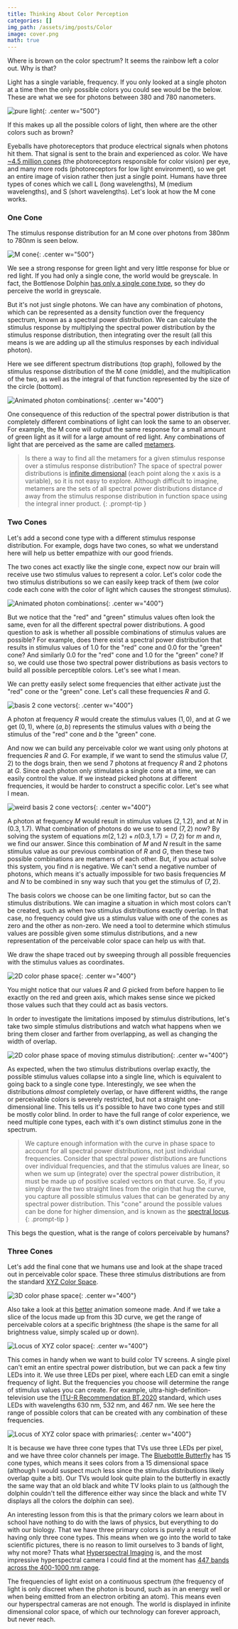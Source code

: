 ```yaml
---
title: Thinking About Color Perception
categories: []
img_path: /assets/img/posts/Color
image: cover.png
math: true
---
```


Where is brown on the color spectrum? It seems the rainbow left a color out. Why is that?

Light has a single variable, frequency. If you only looked at a single photon at a time then the only possible colors you could see would be the below. These are what we see for photons between 380 and 780 nanometers.

![pure light](colors.png){: .center w="500"}

If this makes up all the possible colors of light, then where are the other colors such as brown?

Eyeballs have photoreceptors that produce electrical signals when photons hit them. That signal is sent to the brain and experienced as color. We have [~4.5 million cones](https://www.ncbi.nlm.nih.gov/books/NBK10848) (the photoreceptors responsible for color vision) per eye, and many more rods (photoreceptors for low light environment), so we get an entire image of vision rather then just a single point. Humans have three types of cones which we call L (long wavelengths), M (medium wavelengths), and S (short wavelengths). Let's look at how the M cone works.

### One Cone

The stimulus response distribution for an M cone over photons from 380nm to 780nm is seen below.

![M cone](M.png){: .center w="500"}

We see a strong response for green light and very little response for blue or red light. If you had only a single cone, the world would be greyscale. In fact, the Bottlenose Dolphin [has only a single cone type](https://pubmed.ncbi.nlm.nih.gov/9682867/), so they do perceive the world in greyscale.

But it's not just single photons. We can have any combination of photons, which can be represented as a density function over the frequency spectrum, known as a spectral power distribution. We can calculate the stimulus response by multiplying the spectral power distribution by the stimulus response distribution, then integrating over the result (all this means is we are adding up all the stimulus responses by each individual photon).

Here we see different spectrum distributions (top graph), followed by the stimulus response distribution of the M cone (middle), and the multiplication of the two, as well as the integral of that function represented by the size of the circle (bottom).

![Animated photon combinations](animatedCone.gif){: .center w="400"}

One consequence of this reduction of the spectral power distribution is that completely different combinations of light can look the same to an observer. For example, the M cone will output the same response for a small amount of green light as it will for a large amount of red light. Any combinations of light that are perceived as the same are called [metamers](https://en.wikipedia.org/wiki/Metamerism_(color)).

> Is there a way to find all the metamers for a given stimulus response over a stimulus response distribution? The space of spectral power distributions is [infinite dimensional](https://en.wikipedia.org/wiki/Hilbert_space) (each point along the x axis is a variable), so it is not easy to explore. Although difficult to imagine, metamers are the sets of all spectral power distributions distance $d$ away from the stimulus response distribution in function space using the integral inner product.
{: .prompt-tip }

### Two Cones

Let's add a second cone type with a different stimulus response distribution. For example, dogs have two cones, so what we understand here will help us better empathize with our good friends.

The two cones act exactly like the single cone, expect now our brain will receive use two stimulus values to represent a color. Let's color code the two stimulus distributions so we can easily keep track of them (we color code each cone with the color of light which causes the strongest stimulus).

![Animated photon combinations](2animatedCones.gif){: .center w="400"}

But we notice that the "red" and "green" stimulus values often look the same, even for all the different spectral power distributions. A good question to ask is whether all possible combinations of stimulus values are possible? For example, does there exist a spectral power distribution that results in stimulus values of 1.0 for the "red" cone and 0.0 for the "green" cone? And similarly 0.0 for the "red" cone and 1.0 for the "green" cone? If so, we could use those two spectral power distributions as basis vectors to build all possible perceptible colors. Let's see what I mean.

We can pretty easily select some frequencies that either activate just the "red" cone or the "green" cone. Let's call these frequencies $R$ and $G$.

![basis 2 cone vectors](RGVecs.png){: .center w="400"}

A photon at frequency $R$ would create the stimulus values $(1, 0)$, and at $G$ we get $(0, 1)$, where $(a, b)$ represents the stimulus values with $a$ being the stimulus of the "red" cone and $b$ the "green" cone.

And now we can build any perceivable color we want using only photons at frequencies $R$ and $G$. For example, if we want to send the stimulus value $(7, 2)$ to the dogs brain, then we send 7 photons at frequency $R$ and 2 photons at $G$. Since each photon only stimulates a single cone at a time, we can easily control the value. If we instead picked photons at different frequencies, it would be harder to construct a specific color. Let's see what I mean.

![weird basis 2 cone vectors](MNVecs.png){: .center w="400"}

A photon at frequency $M$ would result in stimulus values $(2, 1.2)$, and at $N$ in  $(0.3, 1.7)$. What combination of photons do we use to send $(7, 2)$ now? By solving the system of equations $m (2, 1.2) + n (0.3, 1.7) = (7, 2)$ for $m$ and $n$, we find our answer. Since this combination of $M$ and $N$ result in the same stimulus value as our previous combination of $R$ and $G$, then these two possible combinations are metamers of each other. But, if you actual solve this system, you find $n$ is negative. We can't send a negative number of photons, which means it's actually impossible for two basis frequencies $M$ and $N$ to be combined in sny way such that you get the stimulus of $(7, 2)$.

The basis colors we choose can be one limiting factor, but so can the stimulus distributions. We can imagine a situation in which most colors can't be created, such as when two stimulus distributions exactly overlap. In that case, no frequency could give us a stimulus value with one of the cones as zero and the other as non-zero. We need a tool to determine which stimulus values are possible given some stimulus distributions, and a new representation of the perceivable color space can help us with that.

We draw the shape traced out by sweeping through all possible frequencies with the stimulus values as coordinates.

![2D color phase space](2dPhaseSpace.gif){: .center w="400"}

You might notice that our values $R$ and $G$ picked from before happen to lie exactly on the red and green axis, which makes sense since we picked those values such that they could act as basis vectors. 

In order to investigate the limitations imposed by stimulus distributions, let's take two simple stimulus distributions and watch what happens when we bring them closer and farther from overlapping, as well as changing the width of overlap.

![2D color phase space of moving stimulus distribution](animatedPhaseSpace.gif){: .center w="400"}

As expected, when the two stimulus distributions overlap exactly, the possible stimulus values collapse into a single line, which is equivalent to going back to a single cone type. Interestingly, we see when the distributions _almost_ completely overlap, or have different widths, the range or perceivable colors is severely restricted, but not a straight one-dimensional line. This tells us it's possible to have two cone types and still be mostly color blind. In order to have the full range of color experience, we need multiple cone types, each with it's own distinct stimulus zone in the spectrum.

> We capture enough information with the curve in phase space to account for all spectral power distributions, not just individual frequencies. Consider that spectral power distributions are functions over individual frequencies, and that the stimulus values are linear, so when we sum up (integrate) over the spectral power distribution, it must be made up of positive scaled vectors on that curve. So, if you simply draw the two straight lines from the origin that hug the curve, you capture all possible stimulus values that can be generated by any spectral power distribution. This "cone" around the possible values can be done for higher dimension, and is known as the [spectral locus](https://www.sciencedirect.com/topics/engineering/spectral-locus).
{: .prompt-tip }

This begs the question, what is the range of colors perceivable by humans?

### Three Cones

Let's add the final cone that we humans use and look at the shape traced out in perceivable color space. These three stimulus distributions are from the standard [XYZ Color Space](https://en.wikipedia.org/wiki/CIE_1931_color_space).

![3D color phase space](3dPhaseSpace.gif){: .center w="400"}

Also take a look at this [better](https://youtu.be/x0-qoXOCOow) animation someone made. And if we take a slice of the locus made up from this 3D curve, we get the range of perceivable colors at a specific brightness (the shape is the same for all brightness value, simply scaled up or down).

![Locus of XYZ color space](locus.png){: .center w="400"}

This comes in handy when we want to build color TV screens. A single pixel can't emit an entire spectral power distribution, but we can pack a few tiny LEDs into it. We use three LEDs per pixel, where each LED can emit a single frequency of light. But the frequencies you choose will determine the range of stimulus values you can create. For example, ultra-high-definition-television use the [ITU-R Recommendation BT.2020](https://en.wikipedia.org/wiki/Rec._2020) standard, which uses LEDs with wavelengths 630 nm, 532 nm, and 467 nm. We see here the range of possible colors that can be created with any combination of these frequencies.

![Locus of XYZ color space with primaries](rec2020.png){: .center w="400"}

It is because we have three cone types that TVs use three LEDs per pixel, and we have three color channels per image. The [Bluebottle Butterfly](https://entomologytoday.org/2016/03/09/the-eyes-of-common-bluebottle-butterflies-have-15-photoreceptor-classes/) has 15 cone types, which means it sees colors from a 15 dimensional space (although I would suspect much less since the stimulus distributions likely overlap quite a bit). Our TVs would look quite plain to the butterfly in exactly the same way that an old black and white TV looks plain to us (although the dolphin couldn't tell the difference either way since the black and white TV displays all the colors the dolphin can see).

An interesting lesson from this is that the primary colors we learn about in school have nothing to do with the laws of physics, but everything to do with our biology. That we have three primary colors is purely a result of having only three cone types. This means when we go into the world to take scientific pictures, there is no reason to limit ourselves to 3 bands of light, why not more? Thats what [Hyperspectral Imaging](https://en.wikipedia.org/wiki/Hyperspectral_imaging) is, and the most impressive hyperspectral camera I could find at the moment has [447 bands across the 400-1000 nm range](https://applied-infrared.com.au/product/xc2-high-resolution-hyperspectral/).

The frequencies of light exist on a continuous spectrum (the frequency of light is only discreet when the photon is bound, such as in an energy well or when being emitted from an electron orbiting an atom). This means even our hyperspectral cameras are not enough. The world is displayed in infinite dimensional color space, of which our technology can forever approach, but never reach.

